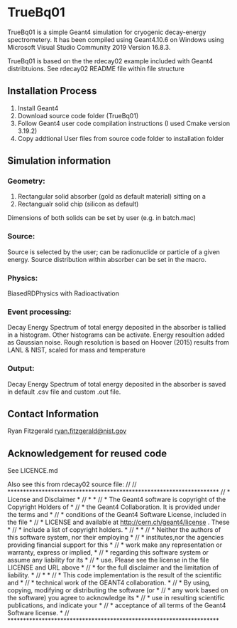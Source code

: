 # TrueBq01
TrueBq01 is a simple Geant4 simulation for cryogenic decay-energy spectrometery.
It has been compiled using Geant4.10.6 on Windows using Microsoft Visual Studio Community 2019
Version 16.8.3. 

TrueBq01 is based on the the rdecay02 example included with Geant4 distribtuions. See rdecay02 README file within file structure

## Installation Process
1. Install Geant4
2. Download source code folder (TrueBq01)
3. Follow Geant4 user code compilation instructions (I used Cmake version 3.19.2)
4. Copy addtional User files from source code folder to installation folder

## Simulation information

### Geometry:
 1. Rectangular solid absorber (gold as default material) sitting on a 
 2. Rectangualr solid chip (silicon as default)
 
Dimensions of both solids can be set by user (e.g. in batch.mac)

### Source:
Source is selected by the user; can be radionuclide or particle of a given energy.
Source distribution within absorber can be set in the macro.

### Physics:
BiasedRDPhysics with Radioactivation

### Event processing:
Decay Energy Spectrum of total energy deposited in the absorber is tallied in a histogram. Other histograms can be activate.
Energy resoultion added as Gaussian noise. Rough resolution is based on Hoover (2015) results from LANL & NIST, scaled for mass and temperature

### Output:
Decay Energy Spectrum of total energy deposited in the absorber is saved in default .csv file and custom .out file.


## Contact Information
Ryan Fitzgerald
ryan.fitzgerald@nist.gov

## Acknowledgement for reused code
See LICENCE.md

Also see this from rdecay02 source file:
//
// ********************************************************************
// * License and Disclaimer                                           *
// *                                                                  *
// * The  Geant4 software  is  copyright of the Copyright Holders  of *
// * the Geant4 Collaboration.  It is provided  under  the terms  and *
// * conditions of the Geant4 Software License,  included in the file *
// * LICENSE and available at  http://cern.ch/geant4/license .  These *
// * include a list of copyright holders.                             *
// *                                                                  *
// * Neither the authors of this software system, nor their employing *
// * institutes,nor the agencies providing financial support for this *
// * work  make  any representation or  warranty, express or implied, *
// * regarding  this  software system or assume any liability for its *
// * use.  Please see the license in the file  LICENSE  and URL above *
// * for the full disclaimer and the limitation of liability.         *
// *                                                                  *
// * This  code  implementation is the result of  the  scientific and *
// * technical work of the GEANT4 collaboration.                      *
// * By using,  copying,  modifying or  distributing the software (or *
// * any work based  on the software)  you  agree  to acknowledge its *
// * use  in  resulting  scientific  publications,  and indicate your *
// * acceptance of all terms of the Geant4 Software license.          *
// ********************************************************************

